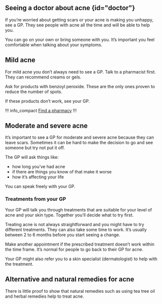 ## Seeing a doctor about acne {id="doctor"}

If you’re worried about getting scars or your acne is making you unhappy, see a GP. They see people with acne all the time and will be able to help you. 

You can go on your own or bring someone with you. It’s important you feel comfortable when talking about your symptoms. 

## Mild acne

For mild acne you don’t always need to see a GP. Talk to a pharmacist first. They can recommend creams or gels. 

Ask for products with benzoyl peroxide. These are the only ones proven to reduce the number of spots. 

If these products don’t work, see your GP. 

!!! info_compact
[Find a pharmacy](https://beta.nhs.uk/finders/find-help) 
!!!

## Moderate and severe acne

It’s important to see a GP for moderate and severe acne because they can leave scars. Sometimes it can be hard to make the decision to go and see someone but try not put it off. 

The GP will ask things like: 

- how long you’ve had acne
- if there are things you know of that make it worse
- how it’s affecting your life

You can speak freely with your GP. 

### Treatments from your GP

Your GP will talk you through treatments that are suitable for your level of acne and your skin type. Together you’ll decide what to try first. 

Treating acne is not always straightforward and you might have to try different treatments. They can also take some time to work. It’s usually between 2 to 6 months before you start seeing a change. 

Make another appointment if the prescribed treatment doesn’t work within the time frame. It’s normal for people to go back to their GP for acne. 

Your GP might also refer you to a skin specialist (dermatologist) to help with the treatment. 

## Alternative and natural remedies for acne

There is little proof to show that natural remedies such as using tea tree oil and herbal remedies help to treat acne.